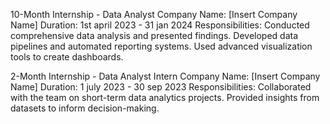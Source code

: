 10-Month Internship - Data Analyst
Company Name: [Insert Company Name]
Duration: 1st april 2023 - 31 jan 2024
Responsibilities:
Conducted comprehensive data analysis and presented findings.
Developed data pipelines and automated reporting systems.
Used advanced visualization tools to create dashboards.

2-Month Internship - Data Analyst Intern
Company Name: [Insert Company Name]
Duration: 1 july 2023 - 30 sep 2023
Responsibilities:
Collaborated with the team on short-term data analytics projects.
Provided insights from datasets to inform decision-making.
